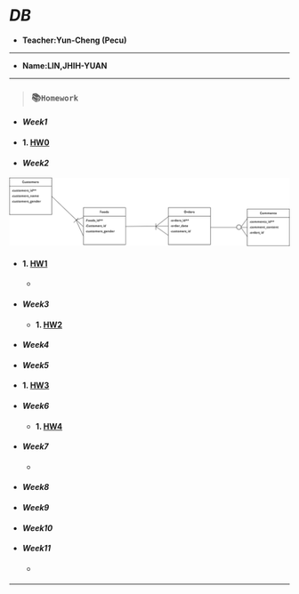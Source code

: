 # *DB*

+ **Teacher:Yun-Cheng (Pecu)**

---
+ **Name:LIN,JHIH-YUAN** 
***
> ### 📚`Homework`
+ #### *Week1*
+ #### 1. [HW0](https://youtu.be/6AAzey3okmA)
+ #### *Week2*
![HW1 ERD Digram](https://github.com/dennis910926/DB/blob/main/Untitled.png)
+ #### 1. [HW1](https://youtu.be/i0snv1-7T8o)
  + ####
+ #### *Week3*
  + #### 1. [HW2](https://youtu.be/fhLV2TfxrnQ)
+ #### *Week4*
+ #### *Week5*
 + #### 1. [HW3](https://youtu.be/dUrunaJdL0M) 
+ #### *Week6*
  + #### 1. [HW4](https://youtu.be/472AgRGLpnU)
+ #### *Week7*
  + #### 
+ #### *Week8*
+ #### *Week9*
+ #### *Week10*
+ #### *Week11*
  + #### 
***

